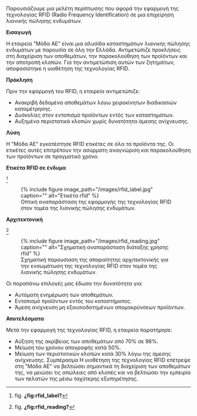 Παρουσιάζουμε μια μελέτη περίπτωσης που αφορά την εφαρμογή της τεχνολογίας RFID (Radio Frequency Identification) σε μια επιχείρηση λιανικής πώλησης ενδυμάτων.

**Εισαγωγή**

Η εταιρεία "Μόδα ΑΕ" είναι μια αλυσίδα καταστημάτων λιανικής πώλησης ενδυμάτων με παρουσία σε όλη την Ελλάδα. Αντιμετώπιζε προκλήσεις στη διαχείριση των αποθεμάτων, την παρακολούθηση των προϊόντων και την αποτροπή κλοπών. Για την αντιμετώπιση αυτών των ζητημάτων, αποφασίστηκε η υιοθέτηση της τεχνολογίας RFID.

**Πρόκληση**

Πριν την εφαρμογή του RFID, η εταιρεία αντιμετώπιζε:
- Ανακριβή δεδομένα αποθεμάτων λόγω χειροκίνητων διαδικασιών καταμέτρησης.
- Δυσκολίες στον εντοπισμό προϊόντων εντός των καταστημάτων.
- Αυξημένα περιστατικά κλοπών χωρίς δυνατότητα άμεσης ανίχνευσης.

**Λύση**

Η "Μόδα ΑΕ" εγκατέστησε RFID ετικέτες σε όλα τα προϊόντα της. Οι ετικέτες αυτές επιτρέπουν την ασύρματη αναγνώριση και παρακολούθηση των προϊόντων σε πραγματικό χρόνο. 

**Ετικέτα RFID σε ένδυμα**

[^1]  
<figure id="fig:rfid_label">
{% include figure image_path="/images/rfid_label.jpg" caption=""
alt="Ετικέτα rfid" %}
<figcaption>
Oπτική αναπαράσταση της εφαρμογής της τεχνολογίας RFID στον τομέα της λιανικής πώλησης ενδυμάτων.
</figcaption>
</figure>

**Αρχιτεκτονική**

[^2]
<figure id="fig:rfid_reading">
{% include figure image_path="/images/rfid_reading.jpg" caption=""
alt="Σχηματική αναπαράσταση διάταξης χρήσης rfid" %}
<figcaption>
Σχηματική παρουσίαση της απαραίτητης αρχιτεκτονικής για την ενσωμάτωση της τεχνολογίας RFID στον τομέα της λιανικής πώλησης ενδυμάτων. 
</figcaption>
</figure>

Οι παραπάνω επιλογές μας έδωσα την δυνατότητα για:
- Αυτόματη ενημέρωση των αποθεμάτων.
- Εντοπισμό προϊόντων εντός του καταστήματος.
- Άμεση ανίχνευση μη εξουσιοδοτημένων απομακρύνσεων προϊόντων.

**Αποτελέσματα**

Μετά την εφαρμογή της τεχνολογίας RFID, η εταιρεία παρατήρησε:
- Αύξηση της ακρίβειας των αποθεμάτων από 70% σε 98%.
- Μείωση του χρόνου απογραφής κατά 50%.
- Μείωση των περιστατικών κλοπών κατά 30% λόγω της άμεσης ανίχνευσης.
Συμπέρασμα
Η υιοθέτηση της τεχνολογίας RFID επέτρεψε στη "Μόδα ΑΕ" να βελτιώσει σημαντικά τη διαχείριση των αποθεμάτων της, να μειώσει τις απώλειες από κλοπές και να βελτιώσει την εμπειρία των πελατών της μέσω ταχύτερης εξυπηρέτησης.


[^1]: fig. **¿fig:rfid_label?**

[^2]: fig. **¿fig:rfid_reading?**